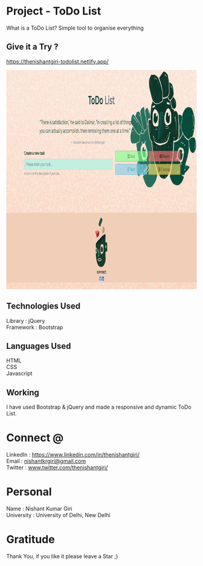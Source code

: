 # Project - ToDo List
What is a ToDo List? Simple tool to organise everything

## Give it a Try ?
https://thenishantgiri-todolist.netlify.app/

<img src='https://github.com/thenishantgiri/Project-TodoList-Bootstrap-jQuery/blob/b8d791f5cf04d497ba9af4072e04e9d2e635877a/media/dynamicToDo_Bootstrap_jquery.png' alt='screenshot' width='1280' height='580'>

## Technologies Used
Library : jQuery </br>
Framework : Bootstrap

## Languages Used
HTML </br>
CSS </br>
Javascript

## Working
I have used Bootstrap & jQuery and made a responsive and dynamic ToDo List.

# Connect @
LinkedIn : https://www.linkedin.com/in/thenishantgiri/<br/>
Email : nishantkrgiri@gmail.com<br/>
Twitter : www.twitter.com/thenishantgiri/<br/>

# Personal
Name : Nishant Kumar Giri <br/>
University : University of Delhi, New Delhi


# Gratitude
Thank You, if you like it please leave a Star ;)
          
